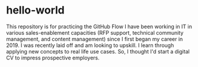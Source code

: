 # hello-world
This repository is for practicing the GitHub Flow
I have been working in IT in various sales-enablement capacities (RFP support, technical community management, and content management) since I first began my career in 2019. 
I was recently laid off and am looking to upskill. I learn through applying new concepts to real life use cases. So, I thought I'd start a digital CV to impress prospective employers. 
